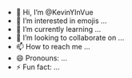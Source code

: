 - 👋 Hi, I’m @KevinYInVue
- 👀 I’m interested in emojis  ...
- 🌱 I’m currently learning ...
- 💞️ I’m looking to collaborate on ...
- 📫 How to reach me ...
- 😄 Pronouns: ...
- ⚡ Fun fact: ...

<!---
KevinYInVue/KevinYInVue is a ✨ special ✨ repository because its `README.md` (this file) appears on your GitHub profile.
You can click the Preview link to take a look at your changes.
--->
